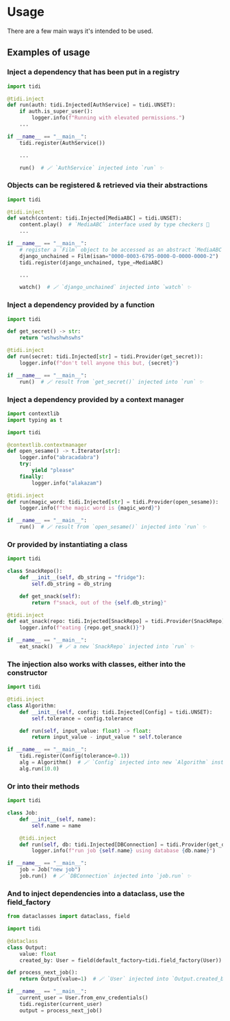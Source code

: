 # Usage

There are a few main ways it's intended to be used.

## Examples of usage

### Inject a dependency that has been put in a registry

``` py
import tidi

@tidi.inject
def run(auth: tidi.Injected[AuthService] = tidi.UNSET):
    if auth.is_super_user():
        logger.info(f"Running with elevated permissions.")
    ...

if __name__ == "__main__":
    tidi.register(AuthService())

    ...

    run()  # 🪄 `AuthService` injected into `run` ✨
```

### Objects can be registered & retrieved via their abstractions

``` py
import tidi

@tidi.inject
def watch(content: tidi.Injected[MediaABC] = tidi.UNSET):
    content.play()  # `MediaABC` interface used by type checkers 🤝
    ...

if __name__ == "__main__":
    # register a `Film` object to be accessed as an abstract `MediaABC` type
    django_unchained = Film(isan="0000-0003-6795-0000-O-0000-0000-2")
    tidi.register(django_unchained, type_=MediaABC)

    ...

    watch()  # 🪄 `django_unchained` injected into `watch` ✨
```


### Inject a dependency provided by a function

``` py
import tidi

def get_secret() -> str:
    return "wshwshwhswhs"

@tidi.inject
def run(secret: tidi.Injected[str] = tidi.Provider(get_secret)):
    logger.info(f"don't tell anyone this but, {secret}")

if __name__ == "__main__":
    run()  # 🪄 result from `get_secret()` injected into `run` ✨
```

### Inject a dependency provided by a context manager

``` py
import contextlib
import typing as t

import tidi

@contextlib.contextmanager
def open_sesame() -> t.Iterator[str]:
    logger.info("abracadabra")
    try:
        yield "please"
    finally:
        logger.info("alakazam")

@tidi.inject
def run(magic_word: tidi.Injected[str] = tidi.Provider(open_sesame)):
    logger.info(f"the magic word is {magic_word}")

if __name__ == "__main__":
    run()  # 🪄 result from `open_sesame()` injected into `run` ✨
```

### Or provided by instantiating a class

``` py
import tidi

class SnackRepo():
    def __init__(self, db_string = "fridge"):
        self.db_string = db_string

    def get_snack(self):
        return f"snack, out of the {self.db_string}"

@tidi.inject
def eat_snack(repo: tidi.Injected[SnackRepo] = tidi.Provider(SnackRepo)):
    logger.info(f"eating {repo.get_snack()}")

if __name__ == "__main__":
    eat_snack()  # 🪄 a new `SnackRepo` injected into `run` ✨
```

### The injection also works with classes, either into the constructor

``` py
import tidi

@tidi.inject
class Algorithm:
    def __init__(self, config: tidi.Injected[Config] = tidi.UNSET):
        self.tolerance = config.tolerance

    def run(self, input_value: float) -> float:
        return input_value - input_value * self.tolerance

if __name__ == "__main__":
    tidi.register(Config(tolerance=0.1))
    alg = Algorithm()  # 🪄 `Config` injected into new `Algorithm` instance ✨
    alg.run(10.0)
```

### Or into their methods

``` py
import tidi

class Job:
    def __init__(self, name):
        self.name = name

    @tidi.inject
    def run(self, db: tidi.Injected[DBConnection] = tidi.Provider(get_db_conn)):
        logger.info(f"run job {self.name} using database {db.name}")

if __name__ == "__main__":
    job = Job("new job")
    job.run()  # 🪄 `DBConnection` injected into `job.run` ✨
```

### And to inject dependencies into a dataclass, use the field_factory

``` py
from dataclasses import dataclass, field

import tidi

@dataclass
class Output:
    value: float
    created_by: User = field(default_factory=tidi.field_factory(User))

def process_next_job():
    return Output(value=1)  # 🪄 `User` injected into `Output.created_by` ✨

if __name__ == "__main__":
    current_user = User.from_env_credentials()
    tidi.register(current_user)
    output = process_next_job()
```
